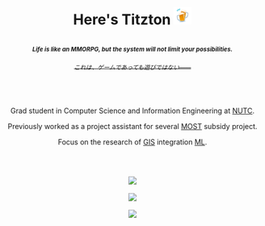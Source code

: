 <h1 align="center">Here's Titzton <img src="clinking_beer_mugs.gif" width="35"><p></p></h1>
<h4 align="center"><sub><em>Life is like an MMORPG, but the system will not limit your possibilities.</em></sub>
<h6 align="center"><strike><sup>これは、ゲームであっても遊びではない――</sup></strike></h6></h4>
<br>
<p align="center">Grad student in Computer Science and Information Engineering at <a href="https://www.nutc.edu.tw">NUTC</a>.</p>
<p align="center">Previously worked as a project assistant for several <a href="https://www.most.gov.tw">MOST</a> subsidy project.</p>
<p align="center">Focus on the research of <a href="https://wikipedia.org/wiki/Geographic_information_system">GIS</a> integration <a href="https://wikipedia.org/wiki/Machine_learning">ML</a>.</p>
<h2></h2><br>
<p align="center">
  <a href="https://github.com/DenverCoder1/github-readme-streak-stats">
    <img src="https://github-readme-streak-stats.herokuapp.com/?user=titzton&theme=ayu-mirage"/>
  </a>
</p>
<p align="center">
  <a href="https://github.com/anuraghazra/github-readme-stats">
    <img src="https://github-readme-stats.vercel.app/api?username=titzton&theme=ayu-mirage&show_icons=true&count_private=true&hide=contribs"/>
  </a>
</p>
<p align="center">
  <a href="https://github.com/anuraghazra/github-readme-stats">
    <img src="https://github-readme-stats.vercel.app/api/top-langs/?username=titzton&&theme=ayu-mirage&layout=compact"/>
  </a>
</p>
<br>
